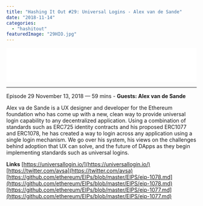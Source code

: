 ```yaml
---
title: "Hashing It Out #29: Universal Logins - Alex van de Sande"
date: "2018-11-14"
categories: 
  - "hashitout"
featuredImage: "29HIO.jpg"
---
```


<iframe style="border: none;" src="//html5-player.libsyn.com/embed/episode/id/7559060/height/90/theme/custom/autoplay/no/autonext/no/thumbnail/yes/preload/no/no_addthis/no/direction/backward/render-playlist/no/custom-color/87A93A/" width="100%" height="90" scrolling="no" allowfullscreen="allowfullscreen"></iframe>

* * *

 Episode 29 November 13, 2018 — 59 mins - **Guests: Alex van de Sande**

Alex va de Sande is a UX designer and developer for the Ethereum foundation who has come up with a new, clean way to provide universal login capability to any decentralized application. Using a combination of standards such as ERC725 identity contracts and his proposed ERC1077 and ERC1078, he has created a way to login across any application using a single login mechanism. We go over his system, his views on the challenges behind adoption that UX can solve, and the future of DApps as they begin implementing standards such as universal logins.

**Links** [https://universallogin.io/](https://universallogin.io/) [https://twitter.com/avsa](https://twitter.com/avsa) [https://github.com/ethereum/EIPs/blob/master/EIPS/eip-1078.md](https://github.com/ethereum/EIPs/blob/master/EIPS/eip-1078.md) [https://github.com/ethereum/EIPs/blob/master/EIPS/eip-1077.md](https://github.com/ethereum/EIPs/blob/master/EIPS/eip-1077.md)
